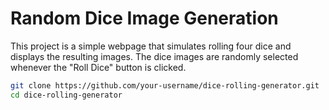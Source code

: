 # Random Dice Image Generation
This project is a simple webpage that simulates rolling four dice and displays the resulting images. The dice images are randomly selected whenever the "Roll Dice" button is clicked.
```bash
git clone https://github.com/your-username/dice-rolling-generator.git
cd dice-rolling-generator
```
 

